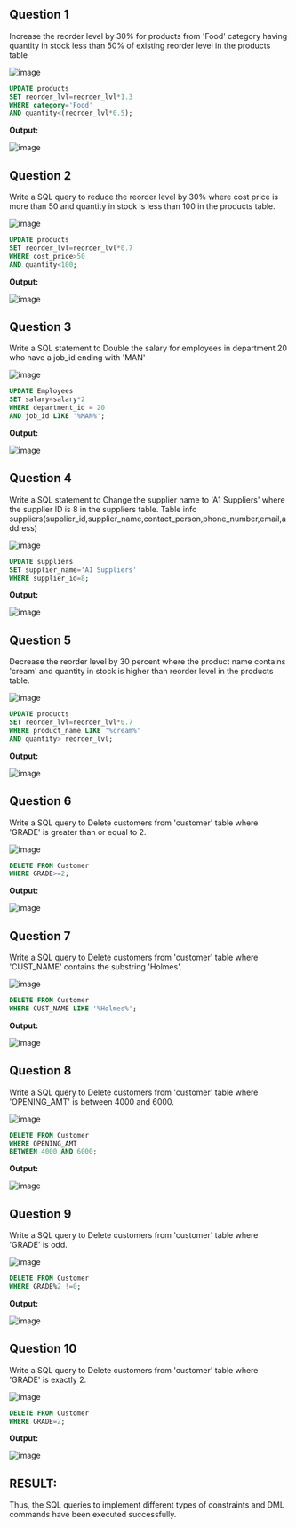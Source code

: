Question 1
---
Increase the reorder level by 30% for products from 'Food' category having quantity in stock less than 50% of existing reorder level in the products table

![image](https://github.com/user-attachments/assets/d6808661-aec8-4bea-9770-f735352c57a3)

```sql
UPDATE products
SET reorder_lvl=reorder_lvl*1.3
WHERE category='Food'
AND quantity<(reorder_lvl*0.5);
```
**Output:**

![image](https://github.com/user-attachments/assets/27042f9c-9b4d-48b4-9cb4-7895e2f7e7b0)

**Question 2**
---
Write a SQL query to reduce the reorder level by 30% where cost price is more than 50 and quantity in stock is less than 100 in the products table.

![image](https://github.com/user-attachments/assets/d5c32f3f-5fdd-4b48-8532-d341a7a0c922)

```sql
UPDATE products
SET reorder_lvl=reorder_lvl*0.7
WHERE cost_price>50
AND quantity<100;
```
**Output:**

![image](https://github.com/user-attachments/assets/eff30eb5-026c-4c1d-b4bf-7229274fb916)

**Question 3**
---
Write a SQL statement to Double the salary for employees in department 20 who have a job_id ending with 'MAN'

![image](https://github.com/user-attachments/assets/19a4f90b-02e8-424b-9f0e-4aea113b78b1)

```sql
UPDATE Employees
SET salary=salary*2
WHERE department_id = 20
AND job_id LIKE '%MAN%';
```
**Output:**

![image](https://github.com/user-attachments/assets/83db1717-75ad-4f6e-954a-c190e8bcd750)

**Question 4**
---
Write a SQL statement to Change the supplier name to 'A1 Suppliers' where the supplier ID is 8 in the suppliers table.
Table info
suppliers(supplier_id,supplier_name,contact_person,phone_number,email,address)

![image](https://github.com/user-attachments/assets/f73c3402-e38a-4006-b88d-374f62afbdf5)

```sql
UPDATE suppliers
SET supplier_name='A1 Suppliers'
WHERE supplier_id=8;
```
**Output:**

![image](https://github.com/user-attachments/assets/aef9d172-1c31-47be-a469-275ac14dd908)

**Question 5**
---
Decrease the reorder level by 30 percent where the product name contains 'cream' and quantity in stock is higher than reorder level in the products table.

![image](https://github.com/user-attachments/assets/87c5babd-df6a-4f9b-b62a-4cefa0eab06c)

```sql
UPDATE products
SET reorder_lvl=reorder_lvl*0.7
WHERE product_name LIKE '%cream%'
AND quantity> reorder_lvl;
```
**Output:**

![image](https://github.com/user-attachments/assets/d70e8337-58e5-4c1e-b169-24de74c6eb49)

**Question 6**
---
Write a SQL query to Delete customers from 'customer' table where 'GRADE' is greater than or equal to 2.

![image](https://github.com/user-attachments/assets/8f6a6974-a537-403e-b5b0-e7aba36ac36e)

```sql
DELETE FROM Customer
WHERE GRADE>=2;
```
**Output:**

![image](https://github.com/user-attachments/assets/d573d023-dfed-429d-89ab-4cee6ca9fc0d)

**Question 7**
---
Write a SQL query to Delete customers from 'customer' table where 'CUST_NAME' contains the substring 'Holmes'.

![image](https://github.com/user-attachments/assets/6b01804f-61cd-44ad-9fc8-3147e5356565)

```sql
DELETE FROM Customer
WHERE CUST_NAME LIKE '%Holmes%';
```
**Output:**

![image](https://github.com/user-attachments/assets/c107cc22-9bf2-4a1d-ab53-3bc9aacae66f)

**Question 8**
---
Write a SQL query to Delete customers from 'customer' table where 'OPENING_AMT' is between 4000 and 6000.

![image](https://github.com/user-attachments/assets/c1d8810e-1435-4f20-8457-9800ff5aae71)

```sql
DELETE FROM Customer
WHERE OPENING_AMT
BETWEEN 4000 AND 6000;
```
**Output:**

![image](https://github.com/user-attachments/assets/ae244e57-7af4-412b-a7c5-de69bbaaa648)

**Question 9**
---
Write a SQL query to Delete customers from 'customer' table where 'GRADE' is odd.

![image](https://github.com/user-attachments/assets/e95c188c-b75b-42a2-9085-c93ba14068db)

```sql
DELETE FROM Customer
WHERE GRADE%2 !=0;
```
**Output:**

![image](https://github.com/user-attachments/assets/e425d740-c01f-48ea-855a-9fc94693d4fb)

**Question 10**
---
Write a SQL query to Delete customers from 'customer' table where 'GRADE' is exactly 2.

![image](https://github.com/user-attachments/assets/7078a74c-6db8-42bd-9d95-f5d30913575b)

```sql
DELETE FROM Customer
WHERE GRADE=2;
```
**Output:**

![image](https://github.com/user-attachments/assets/394b6599-2392-4e16-88df-6d6138c7e187)

## RESULT:
Thus, the SQL queries to implement different types of constraints and DML commands have been executed successfully.
